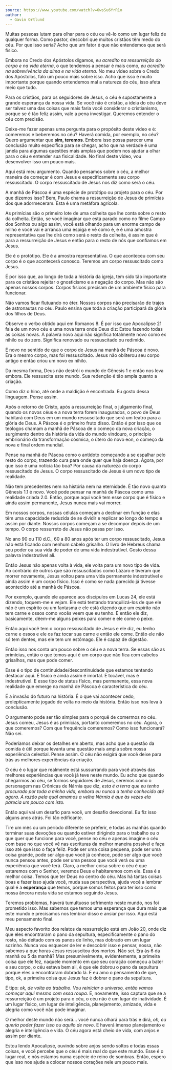 ```yaml
---
source: https://www.youtube.com/watch?v=6wsSu6YrR1o
author:
  - Gavin Ortlund
---
```

Muitas pessoas lutam para olhar para o céu ou vê-lo como um lugar feliz de qualquer forma. Como pastor, descobri que muitos cristãos têm medo do céu. Por que isso seria? Acho que um fator é que não entendemos que será físico.

Embora no Credo dos Apóstolos digamos, *eu acredito na ressurreição do corpo e na vida eterna*, o que tendemos a pensar é mais como, *eu acredito na sobrevivência da alma e na vida eterna*. No meu vídeo sobre o Credo dos Apóstolos, falo um pouco mais sobre isso. Acho que isso é muito importante porque quando entendemos mal a natureza do céu, isso afeta meio que tudo.

Para os cristãos, para os seguidores de Jesus, o céu é supostamente a grande esperança da nossa vida. Se você não é cristão, a ideia do céu deve ser talvez uma das coisas que mais faria você considerar o cristianismo, porque se é tão feliz assim, vale a pena investigar. Queremos entender o céu com precisão.

Deixe-me fazer apenas uma pergunta para o propósito deste vídeo e é: comeremos e beberemos no céu? Haverá comida, por exemplo, no céu? Quero argumentar que **sim, teremos**. Embora isso possa parecer uma conclusão muito específica para se chegar, acho que na verdade é uma janela para algumas questões mais amplas que podem nos ajudar a olhar para o céu e entender sua fisicalidade. No final deste vídeo, vou desenvolver isso um pouco mais.

Aqui está meu argumento. Quando pensamos sobre o céu, a melhor maneira de começar é com Jesus e especificamente seu corpo ressuscitado. O corpo ressuscitado de Jesus nos diz como será o céu.

A manhã de Páscoa é uma espécie de protótipo ou projeto para o céu. Por que dizemos isso? Bem, Paulo chama a ressurreição de Jesus de primícias dos que adormeceram. Esta é uma metáfora agrícola.

As primícias são o primeiro lote de uma colheita que lhe conta sobre o resto da colheita. Então, se você imaginar que está parado como no filme Campo dos Sonhos ou algo assim, você está olhando para um enorme campo de milho e você vai e arranca uma espiga e vê como é, e é uma amostra representativa que lhe dirá como será o resto da colheita, é assim que é para a ressurreição de Jesus e então para o resto de nós que confiamos em Jesus. 

Ele é o protótipo. Ele é a amostra representativa.  O que aconteceu com seu corpo é o que acontecerá conosco. Teremos um corpo ressuscitado como Jesus.

É por isso que, ao longo de toda a história da igreja, tem sido tão importante para os cristãos rejeitar o gnosticismo e a negação do corpo. Mas não são apenas nossos corpos. Corpos físicos precisam de um ambiente físico para funcionar.

Não vamos ficar flutuando no éter. Nossos corpos não precisarão de trajes de astronautas no céu. Paulo ensina que toda a criação participará da glória dos filhos de Deus.

Observe o verbo obtido aqui em Romanos 8. É por isso que Apocalipse 21 fala de um novo céu e uma nova terra onde Deus diz: Estou fazendo todas as coisas novas. A palavra novo aqui não significa totalmente novo como ex nihilo ou do zero. Significa renovado ou ressuscitado ou redimido.

É novo no sentido de que o corpo de Jesus na manhã de Páscoa é novo. Era o mesmo corpo, mas foi ressuscitado. Jesus não obliterou seu corpo antigo e então criou um novo ex nihilo.

Da mesma forma, Deus não destrói o mundo de Gênesis 1 e então nos leva embora. Ele ressuscita este mundo. Sua redenção é tão ampla quanto a criação.

Como diz o hino, até onde a maldição é encontrada. Eu gosto dessa linguagem. Pense assim.

Após o retorno de Cristo, após a ressurreição final, o julgamento final, quando os novos céus e a nova terra forem inaugurados, o povo de Deus habitará com Deus em um mundo ressuscitado que será um teatro para a glória de Deus. A Páscoa é o primeiro fruto disso. Então é por isso que os teólogos chamam a manhã de Páscoa de o começo da nova criação, o surgimento dentro da história da vida do mundo vindouro, o princípio embrionário da transformação cósmica, o útero do novo eon, o começo da nova e final ordem mundial.

Pense na manhã de Páscoa como o antídoto começando a se espalhar pelo resto do corpo, trazendo cura para onde quer que haja doença. Agora, por que isso é uma notícia tão boa? Por causa da natureza do corpo ressuscitado de Jesus. O corpo ressuscitado de Jesus é um novo tipo de realidade.

Não tem precedentes nem na história nem na eternidade. É tão novo quanto Gênesis 1.1 é novo. Você pode pensar na manhã de Páscoa como uma realidade criada 2.0. Então, porque aqui você tem esse corpo que é físico e ainda assim permanente, Jesus nunca mais vai morrer.

Em nossos corpos, nossas células começam a declinar em função e elas têm uma capacidade reduzida de se dividir e replicar ao longo do tempo e assim por diante. Nossos corpos começam a se decompor depois de um tempo. O corpo ressurreto de Jesus não passa por isso.

No ano 90 ou 110 d.C., 60 a 80 anos após ter um corpo ressuscitado, Jesus não está ficando com nenhum cabelo grisalho. O livro de Hebreus chama seu poder ou sua vida de poder de uma vida indestrutível. Gosto dessa palavra indestrutível ali.

Então Jesus não apenas volta à vida, ele volta para um novo tipo de vida. Ao contrário de outros que são ressuscitados como Lázaro e tiveram que morrer novamente, Jesus voltou para uma vida permanente indestrutível e ainda assim é um corpo físico. Isso é como se nada parecido já tivesse acontecido até a manhã de Páscoa.

Por exemplo, quando ele aparece aos discípulos em Lucas 24, ele está dizendo, toquem-me e vejam. Ele está tentando tranquilizá-los de que ele não é um espírito ou um fantasma e ele está dizendo que um espírito não tem carne e ossos como vocês veem que eu tenho. E então ele diz, basicamente, dêem-me alguns peixes para comer e ele come o peixe.

Então aqui você tem o corpo ressuscitado de Jesus e ele diz, eu tenho carne e ossos e ele os faz tocar sua carne e então ele come. Então ele não só tem dentes, mas ele tem um estômago. Ele é capaz de digestão.

Então isso nos conta um pouco sobre o céu e a nova terra. Se essas são as primícias, então o que temos aqui é um corpo que não fica com cabelos grisalhos, mas que pode comer. 

Esse é o tipo de continuidade/descontinuidade que estamos tentando destacar aqui. É físico e ainda assim é imortal. É tocável, mas é indestrutível. E esse tipo de status físico, mas permanente, essa nova realidade que emerge na manhã de Páscoa é característica do céu.

É a invasão do futuro na história. É o que vai acontecer cedo, prolepticamente jogado de volta no meio da história. Então isso nos leva à conclusão.

O argumento pode ser tão simples para o porquê de comermos no céu. Jesus comeu, Jesus é as primícias, portanto comeremos no céu. Agora, o que comeremos? Com ​​que frequência comeremos? Como isso funcionará? Não sei.

Poderíamos deixar os detalhes em aberto, mas acho que a questão da comida é útil porque levanta uma questão mais ampla sobre nossa experiência celestial. Pense assim. O céu não exigirá que você deixe para trás as melhores experiências da criação.

O céu é o lugar que realmente está sussurrando para você através das melhores experiências que você já teve neste mundo. Eu acho que quando chegarmos ao céu, se formos seguidores de Jesus, seremos como o personagem nas Crônicas de Nárnia que diz, *esta é a terra que eu tenho procurado por toda a minha vida, embora eu nunca a tenha conhecido até agora. A razão pela qual amamos a velha Nárnia é que às vezes ela parecia um pouco com isto.*

Então aqui vai um desafio para você, um desafio devocional. Eu fiz isso alguns anos atrás. Foi tão edificante.

Tire um mês ou um período diferente se preferir, e todas as manhãs quando terminar suas devoções ou quando estiver dirigindo para o trabalho ou o que quer que funcione para você, pense no céu e apenas imagine o céu com base no que você vê nas escrituras da melhor maneira possível e faça isso até que isso o faça feliz. Pode ser uma coisa pequena, pode ser uma coisa grande, pode ser algo que você já conhece, pode ser algo que você nunca pensou antes, pode ser uma pessoa que você verá ou uma experiência que você terá. Claro, a melhor coisa sobre o céu é que estaremos com o Senhor, veremos Deus e habitaremos com ele. Essa é a melhor coisa. Temos que ter Deus no centro do céu. Mas há tantas coisas boas e fazer isso ajuda você, muda sua perspectiva, ajuda você a lembrar qual é a **esperança** que temos, porque somos feitos para ter isso como nossa âncora nesta vida se estamos seguindo Jesus.

Teremos problemas, haverá tumultuoso sofrimento neste mundo, nos foi prometido isso. Mas sabemos que temos uma esperança que dura mais que este mundo e precisamos nos lembrar disso e ansiar por isso. Aqui está meu pensamento final.

Meu aspecto favorito dos relatos da ressurreição está em João 20, onde diz que eles encontraram o pano da sepultura, especificamente o pano do rosto, não deitado com os panos de linho, mas dobrado em um lugar sozinho. Nunca vou esquecer de ler e descobrir isso e pensar, nossa, não sabemos a que horas Jesus ressuscitou dos mortos. Não sei. Era às 6 da manhã ou 5 da manhã? Mas presumivelmente, evidentemente, a primeira coisa que ele fez, naquele momento em que seu coração começou a bater e seu corpo, o céu estava bem ali, é que ele dobrou o pano da sepultura porque eles o encontraram dobrado lá. E eu amo o pensamento de que, tipo, ok, a primeira coisa que Jesus faz é dobrar o pano da sepultura. 

É tipo: *ok, de volta ao trabalho. Vou reiniciar o universo, então vamos começar aqui mesmo com essa roupa.* E, novamente, isso captura que se a ressurreição é um projeto para o céu, o céu não é um lugar de inatividade. É um lugar físico, um lugar de inteligência, planejamento, amizade, vida e alegria como você não pode imaginar.

O melhor deste mundo não será... você nunca olhará para trás e dirá, *oh, eu queria poder fazer isso ou aquilo de novo*. E haverá imenso planejamento e alegria e inteligência e vida. O céu agora está cheio de vida, com anjos e assim por diante.

Estou lendo Apocalipse, ouvindo sobre anjos sendo soltos e todas essas coisas, e você percebe que o céu é mais real do que este mundo. Esse é o lugar real, e nós estamos numa espécie de reino de sombras. Então, espero que isso nos ajude a colocar nossos corações nele um pouco mais.